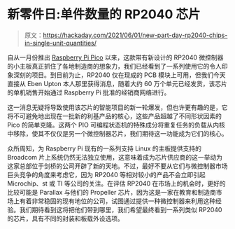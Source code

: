 # 新零件日:单件数量的 RP2040 芯片

> 原文：<https://hackaday.com/2021/06/01/new-part-day-rp2040-chips-in-single-unit-quantities/>

自从一月份推出 [Raspberry Pi Pico](https://hackaday.com/2021/01/20/raspberry-pi-enters-microcontroller-game-with-4-pico/) 以来，这款带有新设计的 RP2040 微控制器的小主板真正抓住了各地制造商的想象力，我们已经看到了一系列使用它的令人印象深刻的项目。到目前为止，RP2040 仅在现成的 PCB 模块上可用，但我们今天直接从 Eben Upton 本人那里获得消息，随着大约 60 万个单元已经发货，该芯片的单机销售开始通过 Raspberry Pi 批准的经销商网络进行。

这一消息无疑将导致使用该芯片的智能项目的新一轮爆发，但也许更有趣的是，它将不可避免地出现在一批新的利基产品的核心，这些产品超越了不同形状因素的 Pico 的简单克隆。这两个 PIO 可编程状态机的特殊成分将重复任务的负载从内核中移除，使其不仅仅是另一个微控制器芯片，我们期待这一功能成为它们的核心。

众所周知，为 Raspberry Pi 现有的一系列支持 Linux 的主板提供支持的 Broadcom 片上系统仍然无法独立使用，这意味着成为芯片供应商的这一举动为这家总部位于剑桥的公司开辟了新的天地。不过，最好不要从它们与微控制器市场巨头竞争的角度来考虑它，因为 RP2040 等相对较小的产品不会立即引起 Microchip、st 或 TI 等公司的关注。在评估 RP2040 在市场上的机会时，更好的比较可能是 Parallax 与他们的 Propeller 芯片，因为这是一家在教育和制造商市场上有着非常稳固的现有地位的公司，试图通过提供一种微控制器来利用这种经验。我们期待看到这将把他们带到哪里，我们希望最终看到一系列类似 RP2040 的芯片，具有不同的封装和板载外设选项。